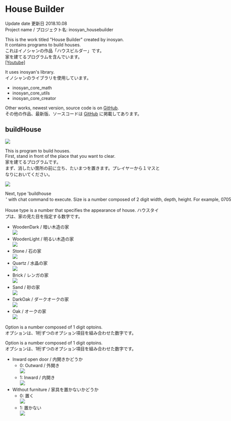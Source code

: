 # House Builder
Update date 更新日 2018.10.08  
Project name / プロジェクト名: inosyan_housebuilder  

This is the work titled "House Builder" created by inosyan.  
It contains programs to build houses.  
これはイノシャンの作品「ハウスビルダー」です。  
家を建てるプログラムを含んでいます。  
[[Youtube]](https://youtu.be/MyUZA6bOkoo)  

It uses inosyan's library.  
イノシャンのライブラリを使用しています。  
- inosyan_core_math
- inosyan_core_utils
- inosyan_core_creator

Other works, newest version, source code is on [GitHub](https://github.com/inosyan/inosyans-makecode-sources).    
その他の作品、最新版、ソースコードは [GitHub](https://github.com/inosyan/inosyans-makecode-sources) に掲載してあります。

## buildHouse
![](https://raw.githubusercontent.com/inosyan/inosyans-makecode-sources/master/img/housebuilder/housebuilder.gif)  

This is program to build houses.  
First, stand in front of the place that you want to clear.  
家を建てるプログラムです。  
まず、消したい箇所の前に立ち、たいまつを置きます。プレイヤーから１マスとなりにおいてください。  

![](https://raw.githubusercontent.com/inosyan/inosyans-makecode-sources/master/img/blockcleaner/put-torch.gif)  

Next, type 'buildhouse <size> <house type> <option>' with chat command to execute.  
Size is a number composed of 2 digit width, depth, height. For example, 070503 means width: 7, depth: 5, height: 3.  
つぎに、チャットコマンドで「buildhouse <サイズ> <ハウスタイプ> <オプション>」と打ち実行します。  
サイズは、幅,奥行き,高さを2桁ずつ組み合わせた数字です。例えば、070503 は 幅: 7, 奥行き: 5, 高さ: 3 を意味します。  

House type is a number that specifies the appearance of house.
ハウスタイプは、家の見た目を指定する数字です。  
- WoodenDark / 暗い木造の家  
![](https://raw.githubusercontent.com/inosyan/inosyans-makecode-sources/master/img/housebuilder/house-type1.gif)  
- WoodenLight / 明るい木造の家  
![](https://raw.githubusercontent.com/inosyan/inosyans-makecode-sources/master/img/housebuilder/house-type2.gif)  
- Stone / 石の家  
![](https://raw.githubusercontent.com/inosyan/inosyans-makecode-sources/master/img/housebuilder/house-type3.gif)  
- Quartz / 水晶の家  
![](https://raw.githubusercontent.com/inosyan/inosyans-makecode-sources/master/img/housebuilder/house-type4.gif)  
- Brick / レンガの家  
![](https://raw.githubusercontent.com/inosyan/inosyans-makecode-sources/master/img/housebuilder/house-type5.gif)  
- Sand / 砂の家  
![](https://raw.githubusercontent.com/inosyan/inosyans-makecode-sources/master/img/housebuilder/house-type6.gif)  
- DarkOak / ダークオークの家  
![](https://raw.githubusercontent.com/inosyan/inosyans-makecode-sources/master/img/housebuilder/house-type7.gif)  
- Oak / オークの家  
![](https://raw.githubusercontent.com/inosyan/inosyans-makecode-sources/master/img/housebuilder/house-type8.gif)  

Option is a number composed of 1 digit optoins.  
オプションは、1桁ずつのオプション項目を組み合わせた数字です。  

Option is a number composed of 1 digit optoins.  
オプションは、1桁ずつのオプション項目を組み合わせた数字です。  
- Inward open door / 内開きかどうか  
    - 0: Outward / 外開き  
    ![](https://raw.githubusercontent.com/inosyan/inosyans-makecode-sources/master/img/housebuilder/door-outer.gif)  
    - 1: Inward / 内開き  
    ![](https://raw.githubusercontent.com/inosyan/inosyans-makecode-sources/master/img/housebuilder/door-inner.gif)  
- Without furniture / 家具を置かないかどうか
    - 0: 置く  
    ![](https://raw.githubusercontent.com/inosyan/inosyans-makecode-sources/master/img/housebuilder/furniture-with.gif)  
    - 1: 置かない  
    ![](https://raw.githubusercontent.com/inosyan/inosyans-makecode-sources/master/img/housebuilder/furniture-without.gif)  
